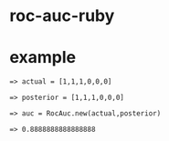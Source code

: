 # roc-auc-ruby

# example

` => actual = [1,1,1,0,0,0] `

` => posterior = [1,1,1,0,0,0] `

` => auc = RocAuc.new(actual,posterior) `

` => 0.8888888888888888 `

